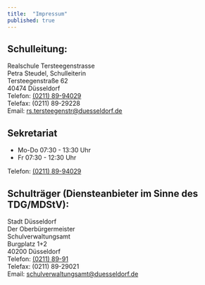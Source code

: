 ```yaml
---
title:  "Impressum"
published: true
---
```


## Schulleitung: 

Realschule Tersteegenstrasse<br/>
Petra Steudel, Schulleiterin<br/>
Tersteegenstra&szlig;e 62<br/>
40474 D&uuml;sseldorf<br/>
Telefon: [(0211) 89-94029](tel:+492118994029)<br/>
Telefax: (0211) 89-29228<br/>
Email: rs.tersteegenstr@duesseldorf.de<br/>

## Sekretariat

- Mo-Do  07:30 - 13:30 Uhr
- Fr     07:30 - 12:30 Uhr

Telefon: [(0211) 89-94029](tel:+492118994029)

## Schultr&auml;ger (Diensteanbieter im Sinne des TDG/MDStV):

Stadt D&uuml;sseldorf<br/>
Der Oberb&uuml;rgermeister<br/>
Schulverwaltungsamt<br/>
Burgplatz 1+2<br/>
40200 D&uuml;sseldorf<br/>
Telefon: [(0211) 89-91](tel:+492118991)<br/>
Telefax: (0211) 89-29021<br/>
Email: [schulverwaltungsamt@duesseldorf.de](mailto:schulverwaltungsamt@duesseldorf.de)<br/>

